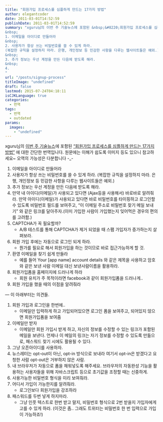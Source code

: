 ```yaml
---
title: "회원가입 프로세스를 심플하게 만드는 17가지 방법"
author: elegantcoder
date: 2011-03-01T14:52:59
publishDate: 2011-03-01T14:52:59
summary: "xguru님의 이번 주 기술뉴스에 포함된 &nbsp;&#8220;회원가입 프로세스를 심플하게 만드는 17가지 방법&#8221; http://j.mp/eeC2Qp 에 대한 간단한 번역입니다. 원문에는 이해가 쉽도록 이미지 등도 있으니 참고하세요~ &nbsp;오역의 가능성은 다분합니다 -_-
&nbsp;
1. 이메일을 아이디로 만들어라
&nbsp;
2. 사용자가 항상 쓰는 비밀번호를 쓸 수 있게 하라.
(복잡한 규칙을 설정하지 마라. 은행, 개인정보 등 민감한 사항을 다루는 웹사이트들은 예외.)
&nbsp;
3. 추가 정보는 우선 계정을 만든 다음에 받도록 해라.
&nbsp;
4.
"
url: "/posts/signup-process"
titleImage: "undefined"
draft: false
lastmod: 2015-07-24T04:18:11
isCJKLanguage: true
categories:
  - 번역
tags:
  - 번역
  - outdated
params:
  images:
    - "undefined"
---
```

xguru님의 [이번 주 기술뉴스](http://xguru.net/636)에 포함된 [“회원가입 프로세스를 심플하게 만드는 17가지 방법”](http://%20http://j.mp/eeC2Qp) 에 대한 간단한 번역입니다. 원문에는 이해가 쉽도록 이미지 등도 있으니 참고하세요~ 오역의 가능성은 다분합니다 -\_-

1.  이메일을 아이디로 만들어라
2.  사용자가 항상 쓰는 비밀번호를 쓸 수 있게 하라. (복잡한 규칙을 설정하지 마라. 은행, 개인정보 등 민감한 사항을 다루는 웹사이트들은 예외.)
3.  추가 정보는 우선 계정을 만든 다음에 받도록 해라.
4.  만약 내 아이디(이메일)가 사용되고 있다면 (Ajax등을 사용해서) 바로바로 알려줘라. 만약 아이디(이메일)가 사용되고 있다면 바로 비밀번호를 타이핑하고 로그인할 수 있도록 비밀번호 필드를 보여주고, “이 이메일 주소로 비밀번호 찾기 메일 보내기” 와 같은 링크를 달아주자.(이미 가입한 사람이 가입했는지 잊어먹은 경우의 편의를 고려함.)
5.  CAPTCHA가 꼭 필요할까?
    -   A/B 테스트를 통해 CAPTCHA가 제거 되었을 때 스팸 가입자가 증가하는지 살펴보라.
6.  회원 가입 후에는 자동으로 로그인 되게 하라.
    -   뭔가를 필요로 해서 회원가입을 하는 것이므로 바로 접근가능하게 할 것.
7.  환영 이메일을 찾기 쉽게 만들라
    -   예를 들어 Your \[app name\] account details 와 같은 제목을 사용하고 암호와 같은 보낸 사람 이메일 대신 보낸사람이름을 활용하라.
8.  회원가입폼을 홈페이지에 드러나게 하라
    -   회원 유치가 주 목적이라면 facebook과 같이 회원가입폼을 드러나게..
9.  회원 가입을 했을 때의 이점을 알려줘라

— 이 아래부터는 의견들.

1.  회원 가입과 로그인을 한번에..
    -   이메일만 입력하게 하고 가입되어있으면 로그인 폼을 보여주고, 되어있지 않으면 회원가입폼을 보여줌
2.  이메일만 받자
    -   이메일만 회원 가입시 받게 하고, 자신의 정보를 수정할 수 있는 링크가 포함된 메일을 보낸다. 언제나 이 메일의 링크는 자기 정보를 수정할 수 있도록 만듦으로, 패스워드 찾기 시에도 활용될 수 있다.
3.  그냥 오픈아이디를 사용하자.
4.  뉴스레터는 opt-out이 아닌, opt-in 방식으로 보내라 여기서 opt-in은 받겠다고 요청한 사람 opt-out은 거부하지 않은 사람.
5.  내 브라우저가 자동으로 폼을 채워넣도록 해주세요. 브라우저의 자동완성 기능을 활용하는 사용자들을 위해 자바스크립트 등으로 초기값을 조정할 때는 신중하게.
6.  사용가능한 비밀번호 형식을 미리 보여줘라.
7.  어디서 가입이 가능한지를 알려줘라.
    -   로그인보다 회원가입을 강조하라
8.  패스워드를 두번 넣게 하지마라.
    -   그냥 인풋 텍스트로 한번 받고 말지, 비밀번호 형식으로 2번 받을지 가입자에게 고를 수 있게 하라. (이것은 좀.. 그래도 트위터는 비밀번호 한 번 입력으로 가입이 가능하죠!)